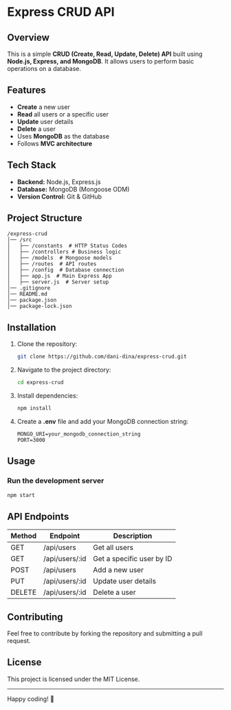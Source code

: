 # Express CRUD API

## Overview
This is a simple **CRUD (Create, Read, Update, Delete) API** built using **Node.js, Express, and MongoDB**. It allows users to perform basic operations on a database.

## Features
- **Create** a new user
- **Read** all users or a specific user
- **Update** user details
- **Delete** a user
- Uses **MongoDB** as the database
- Follows **MVC architecture**

## Tech Stack
- **Backend:** Node.js, Express.js
- **Database:** MongoDB (Mongoose ODM)
- **Version Control:** Git & GitHub

## Project Structure
```
/express-crud
│── /src
│   ├── /constants  # HTTP Status Codes
│   ├── /controllers # Business logic
│   ├── /models  # Mongoose models
│   ├── /routes  # API routes
│   ├── /config  # Database connection
│   ├── app.js  # Main Express App
│   ├── server.js  # Server setup
│── .gitignore
│── README.md
│── package.json
│── package-lock.json
```

## Installation
1. Clone the repository:
   ```sh
   git clone https://github.com/dani-dina/express-crud.git
   ```
2. Navigate to the project directory:
   ```sh
   cd express-crud
   ```
3. Install dependencies:
   ```sh
   npm install
   ```
4. Create a **.env** file and add your MongoDB connection string:
   ```env
   MONGO_URI=your_mongodb_connection_string
   PORT=3000
   ```

## Usage
### Run the development server
```sh
npm start
```

## API Endpoints
| Method | Endpoint          | Description               |
|--------|------------------|---------------------------|
| GET    | /api/users       | Get all users             |
| GET    | /api/users/:id   | Get a specific user by ID |
| POST   | /api/users       | Add a new user            |
| PUT    | /api/users/:id   | Update user details       |
| DELETE | /api/users/:id   | Delete a user             |

## Contributing
Feel free to contribute by forking the repository and submitting a pull request.

## License
This project is licensed under the MIT License.

---

Happy coding! 🚀

